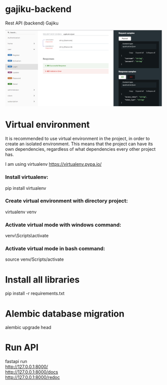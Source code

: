 # gajiku-backend
Rest API (backend) Gajiku

![screenshot.png](screenshot.PNG)

# Virtual environment
It is recommended to use virtual environment in the project, in order to create an isolated environment. This means that the project can have its own dependencies, regardless of what dependencies every other project has.

I am using virtualenv https://virtualenv.pypa.io/

### Install virtualenv:  
pip install virtualenv  

### Create virtual environment with directory project:  
virtualenv venv

### Activate virtual mode with windows command:  
venv\Scripts\activate

### Activate virtual mode in bash command:
source venv/Scripts/activate

# Install all libraries
pip install -r requirements.txt

# Alembic database migration
alembic upgrade head

# Run API
fastapi run<br>
http://127.0.0.1:8000/  
http://127.0.0.1:8000/docs  
http://127.0.0.1:8000/redoc

